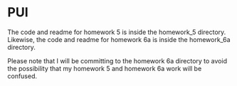 # PUI

The code and readme for homework 5 is inside the homework_5 directory. Likewise, the code and readme for homework 6a is inside the homework_6a directory.

Please note that I will be committing to the homework 6a directory to avoid the possibility that my homework 5 and homework 6a work will be confused.
